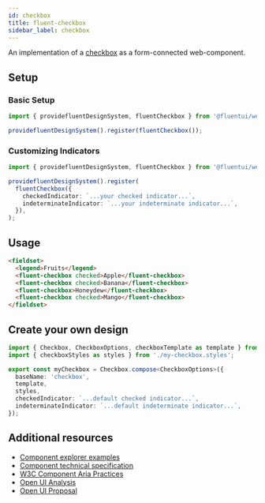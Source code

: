 ```yaml
---
id: checkbox
title: fluent-checkbox
sidebar_label: checkbox
---
```


An implementation of a [checkbox](https://developer.mozilla.org/en-US/docs/Web/HTML/Element/Input/checkbox) as a form-connected web-component.

## Setup

### Basic Setup

```ts
import { providefluentDesignSystem, fluentCheckbox } from '@fluentui/web-components';

providefluentDesignSystem().register(fluentCheckbox());
```

### Customizing Indicators

```ts
import { providefluentDesignSystem, fluentCheckbox } from '@fluentui/web-components';

providefluentDesignSystem().register(
  fluentCheckbox({
    checkedIndicator: `...your checked indicator...`,
    indeterminateIndicator: `...your indeterminate indicator...`,
  }),
);
```

## Usage

```html live
<fieldset>
  <legend>Fruits</legend>
  <fluent-checkbox checked>Apple</fluent-checkbox>
  <fluent-checkbox checked>Banana</fluent-checkbox>
  <fluent-checkbox>Honeydew</fluent-checkbox>
  <fluent-checkbox checked>Mango</fluent-checkbox>
</fieldset>
```

## Create your own design

```ts
import { Checkbox, CheckboxOptions, checkboxTemplate as template } from '@microsoft/fast-foundation';
import { checkboxStyles as styles } from './my-checkbox.styles';

export const myCheckbox = Checkbox.compose<CheckboxOptions>({
  baseName: 'checkbox',
  template,
  styles,
  checkedIndicator: `...default checked indicator...`,
  indeterminateIndicator: `...default indeterminate indicator...`,
});
```

## Additional resources

- [Component explorer examples](https://explore.fast.design/components/fast-checkbox)
- [Component technical specification](https://github.com/microsoft/fast/blob/master/packages/web-components/fast-foundation/src/checkbox/checkbox.spec.md)
- [W3C Component Aria Practices](https://w3c.github.io/aria-practices/#checkbox)
- [Open UI Analysis](https://open-ui.org/components/checkbox.research)
- [Open UI Proposal](https://open-ui.org/components/checkbox)
